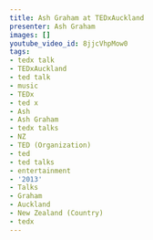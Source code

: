 ```yaml
---
title: Ash Graham at TEDxAuckland
presenter: Ash Graham
images: []
youtube_video_id: 8jjcVhpMow0
tags:
- tedx talk
- TEDxAuckland
- ted talk
- music
- TEDx
- ted x
- Ash
- Ash Graham
- tedx talks
- NZ
- TED (Organization)
- ted
- ted talks
- entertainment
- '2013'
- Talks
- Graham
- Auckland
- New Zealand (Country)
- tedx
---
```

